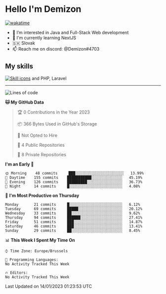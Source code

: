 # Hello I'm Demizon
[![wakatime](https://wakatime.com/badge/user/6ad1949f-d6d7-44f9-9eee-c35e54cc499b.svg)](https://wakatime.com/@6ad1949f-d6d7-44f9-9eee-c35e54cc499b)
- 👀 I’m interested in Java and Full-Stack Web development
- 🌱 I'm currently learning NextJS
- 🇸🇰 Slovak
- 📫 Reach me on discord: @Demizon#4703

## My skills
[![Skill icons](https://skillicons.dev/icons?i=java,js,ts,html,css,react,py,git,docker,linux,mysql,mongo&theme=dark)](https://github.com/Demizon3433) and PHP, Laravel

---

<!--START_SECTION:waka-->
![Lines of code](https://img.shields.io/badge/From%20Hello%20World%20I%27ve%20Written-44%20Thousand%20lines%20of%20code-blue)

**🐱 My GitHub Data** 

> 🏆 0 Contributions in the Year 2023
 > 
> 📦 366 Bytes Used in GitHub's Storage 
 > 
> 🚫 Not Opted to Hire
 > 
> 📜 4 Public Repositories 
 > 
> 🔑 8 Private Repositories  
 > 
**I'm an Early 🐤** 

```text
🌞 Morning    48 commits     ███░░░░░░░░░░░░░░░░░░░░░░   13.99% 
🌆 Daytime    155 commits    ███████████░░░░░░░░░░░░░░   45.19% 
🌃 Evening    126 commits    █████████░░░░░░░░░░░░░░░░   36.73% 
🌙 Night      14 commits     █░░░░░░░░░░░░░░░░░░░░░░░░   4.08%

```
📅 **I'm Most Productive on Thursday** 

```text
Monday       21 commits     █░░░░░░░░░░░░░░░░░░░░░░░░   6.12% 
Tuesday      69 commits     █████░░░░░░░░░░░░░░░░░░░░   20.12% 
Wednesday    33 commits     ██░░░░░░░░░░░░░░░░░░░░░░░   9.62% 
Thursday     94 commits     ██████░░░░░░░░░░░░░░░░░░░   27.41% 
Friday       51 commits     ███░░░░░░░░░░░░░░░░░░░░░░   14.87% 
Saturday     46 commits     ███░░░░░░░░░░░░░░░░░░░░░░   13.41% 
Sunday       29 commits     ██░░░░░░░░░░░░░░░░░░░░░░░   8.45%

```


📊 **This Week I Spent My Time On** 

```text
⌚︎ Time Zone: Europe/Brussels

💬 Programming Languages: 
No Activity Tracked This Week

🔥 Editors: 
No Activity Tracked This Week

```


 Last Updated on 14/01/2023 01:23:53 UTC
<!--END_SECTION:waka-->
